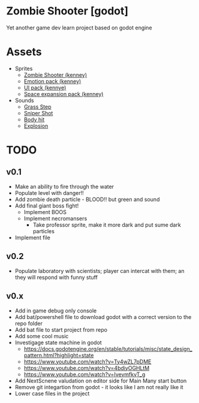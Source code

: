 # Zombie Shooter [godot]
Yet another game dev learn project based on godot engine

# Assets
 - Sprites
   - [Zombie Shooter (kenney)](https://kenney.nl/assets/topdown-shooter)
   - [Emotion pack (kenney)](https://kenney.nl/assets/emotes-pack)
   - [UI pack (kennye)](https://kenney.nl/assets/ui-pack)
   - [Space expansion pack (kenney)](https://kenney.nl/assets/ui-pack-space-expansion)
 - Sounds
   - [Grass Step](https://freesound.org/people/DRFX/sounds/347371/)
   - [Sniper Shot](https://freesound.org/people/LeMudCrab/sounds/163460/)
   - [Body hit](https://freesound.org/people/nextmaking/sounds/86003/)
   - [Explosion](https://freesound.org/people/Nbs%20Dark/sounds/94185/)

# TODO
## v0.1

 - Make an ability to fire through the water
 - Populate level with danger!!
 - Add zombie death particle - BLOOD!! but green and sound
 - Add final giant boss fight!
   - Implement BOOS
   - Implement necromansers
     - Take professor sprite, make it more dark and put sume dark particles
  - Implement file

 ## v0.2
  - Populate laboratory with scientists; player can intercat with them; an they will respond with funny stuff

 ## v0.x
  - Add in game debug only console
  - Add bat/powershell file to download godot with a correct version to the repo folder
  - Add bat file to start project from repo
  - Add some cool music
  - Investigage state machine in godot 
    - https://docs.godotengine.org/en/stable/tutorials/misc/state_design_pattern.html?highlight=state
    - https://www.youtube.com/watch?v=Ty4wZL7pDME
    - https://www.youtube.com/watch?v=4bdiyOGHLtM
    - https://www.youtube.com/watch?v=IvevmfkvT_g
  - Add NextScnene valudation on editor side for Main Many start button
  - Remove git integartion from godot - it looks like I am not really like it
  - Lower case files in the project